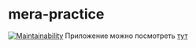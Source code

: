 # mera-practice
[![Maintainability](https://api.codeclimate.com/v1/badges/9e1b82d4e1af266cda12/maintainability)](https://codeclimate.com/github/Giknyx/mera-practice/maintainability)
Приложение можно посмотреть <a href="https://giknyx.github.io/mera-practice/">тут</a>
